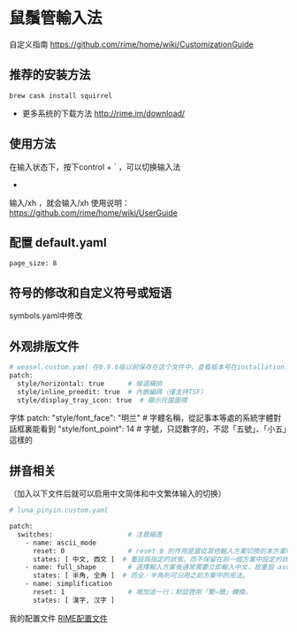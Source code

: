 # 鼠鬚管輸入法

自定义指南
https://github.com/rime/home/wiki/CustomizationGuide



## 推荐的安装方法
`brew cask install squirrel`

+ 更多系统的下载方法
http://rime.im/download/

## 使用方法
在输入状态下，按下control + ` ，可以切换输入法

+ 
输入/xh ，就会输入/xh
使用说明：
https://github.com/rime/home/wiki/UserGuide

## 配置 default.yaml 
`page_size: 8`

## 符号的修改和自定义符号或短语
symbols.yaml中修改

## 外观排版文件

```bash
# weasel.custom.yaml 在0.9.6版以前保存在这个文件中，查看版本号在installation.yaml这个文件中
patch:
  style/horizontal: true      # 候選橫排
  style/inline_preedit: true  # 內嵌編碼（僅支持TSF）
  style/display_tray_icon: true  # 顯示托盤圖標
```

字体
patch:
  "style/font_face": "明兰"  # 字體名稱，從記事本等處的系統字體對話框裏能看到
  "style/font_point": 14     # 字號，只認數字的，不認「五號」、「小五」這樣的
  
## 拼音相关
（加入以下文件后就可以启用中文简体和中文繁体输入的切换）
```bash
# luna_pinyin.custom.yaml

patch:
  switches:                   # 注意縮進
    - name: ascii_mode
      reset: 0                # reset 0 的作用是當從其他輸入方案切換到本方案時，
      states: [ 中文, 西文 ]  # 重設爲指定的狀態，而不保留在前一個方案中設定的狀態。
    - name: full_shape        # 選擇輸入方案後通常需要立即輸入中文，故重設 ascii_mode = 0；
      states: [ 半角, 全角 ]  # 而全／半角則可沿用之前方案中的用法。
    - name: simplification
      reset: 1                # 增加這一行：默認啓用「繁→簡」轉換。
      states: [ 漢字, 汉字 ]
 ```
 
 我的配置文件 [RIME配置文件](https://github.com/0551/AppDevTools/tree/master/RIME)
 
